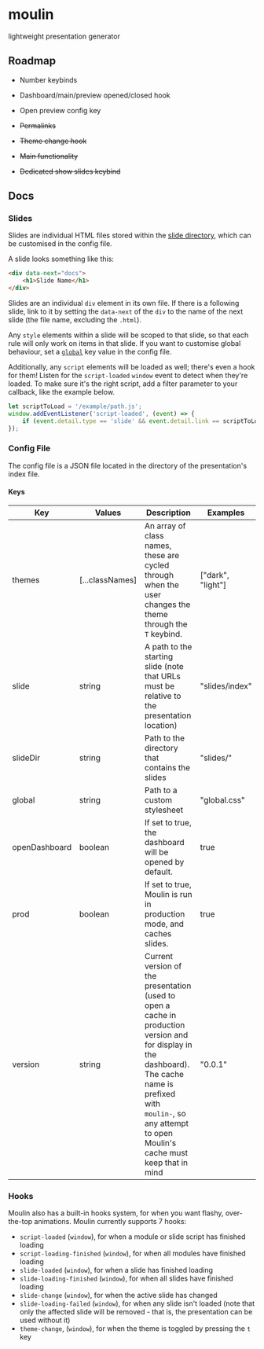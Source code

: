 # moulin

lightweight presentation generator

## Roadmap

+ Number keybinds
+ Dashboard/main/preview opened/closed hook
+ Open preview config key

+ ~~Permalinks~~
+ ~~Theme change hook~~
+ ~~Main functionality~~
+ ~~Dedicated show slides keybind~~

## Docs

### Slides

Slides are individual HTML files stored within the [slide directory](#config-keys), which can be customised in the config file.

A slide looks something like this:

```html
<div data-next="docs">
    <h1>Slide Name</h1>
</div>
```

Slides are an individual `div` element in its own file. If there is a following slide, link to it by setting the `data-next` of the `div` to the name of the next slide (the file name, excluding the
`.html`).

Any `style` elements within a slide will be scoped to that slide, so that each rule will only work on items in that slide.  If you want to customise global behaviour, set a [`global`](#keys) key value in the config file.

Additionally, any `script` elements will be loaded as well; there's even a hook for them!  Listen for the `script-loaded` `window` event to detect when they're loaded.  To make sure it's the right script, add a filter parameter to your callback, like the example below.

```javascript
let scriptToLoad = '/example/path.js';
window.addEventListener('script-loaded', (event) => {
    if (event.detail.type == 'slide' && event.detail.link == scriptToLoad) // proper slide script has loaded
});
```

### Config File

The config file is a JSON file located in the directory of the presentation's index file.

#### Keys

| Key | Values | Description | Examples |
| --- | ------ | ----------- | -------- |
| themes | [...classNames]|An array of class names, these are cycled through when the user changes the theme through the `T` keybind. | ["dark", "light"] |
| slide | string |A path to the starting slide (note that URLs must be relative to the presentation location) | "slides/index" || "content/slides/main" |
| slideDir | string | Path to the directory that contains the slides | "slides/" || "/content/slides" |
| global | string | Path to a custom stylesheet | "global.css" || "src/custom.css" |
| openDashboard | boolean | If set to true, the dashboard will be opened by default. | true |
| prod | boolean | If set to true, Moulin is run in production mode, and caches slides. | true |
| version | string | Current version of the presentation (used to open a cache in production version and for display in the dashboard).  The cache name is prefixed with `moulin-`, so any attempt to open Moulin's cache must keep that in mind | "0.0.1" || "two" |

### Hooks

Moulin also has a built-in hooks system, for when you want flashy, over-the-top animations.
Moulin currently supports 7 hooks:

+ `script-loaded` (`window`), for when a module or slide script has finished loading
+ `script-loading-finished` (`window`), for when all modules have finished loading
+ `slide-loaded` (`window`), for when a slide has finished loading
+ `slide-loading-finished` (`window`), for when all slides have finished loading
+ `slide-change` (`window`), for when the active slide has changed
+ `slide-loading-failed` (`window`), for when any slide isn't loaded (note that only the
    affected slide will be removed - that is, the presentation can be used without it)
+ `theme-change`, (`window`), for when the theme is toggled by pressing the `t`
    key
